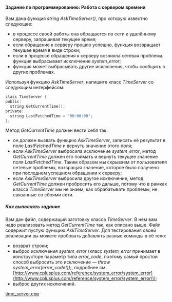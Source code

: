 #### Задание по программированию: Работа с сервером времени ####

Вам дана функция *string AskTimeServer()*, про которую известно следующее:

* в процессе своей работы она обращается по сети к удалённому серверу, запрашивая текущее время;
* если обращение к серверу прошло успешно, функция возвращает текущее время в виде строки;
* если в процессе обращения к серверу возникла сетевая проблема, функция выбрасывает исключение 
    *system_error*;
* функция может выбрасывать другие исключения, чтобы сообщить о других проблемах.

Используя функцию *AskTimeServer*, напишите класс *TimeServer* со следующим интерфейсом:
```objectivec
class TimeServer {
public:
  string GetCurrentTime();
private:
  string LastFetchedTime = "00:00:00";
};
```

Метод *GetCurrentTime* должен вести себя так:

* он должен вызвать функцию *AskTimeServer*, записать её результат в поле *LastFetchedTime* 
    и вернуть значение этого поля;
* если *AskTimeServer* выбросила исключение *system_error*, метод *GetCurrentTime* должен 
    его поймать и вернуть текущее значение поля *LastFetchedTime*. Таким образом мы скрываем 
    от пользователя сетевые проблемы, возвращая значение, которое было получено при последнем 
    успешном обращении к серверу;
* если *AskTimeServer* выбросила другое исключение, метод *GetCurrentTime* должен пробросить 
    его дальше, потому что в рамках класса *TimeServer* мы не знаем, как обрабатывать проблемы,
    не связанные со сбоями сети.

##### Как выполнять задание #####
Вам дан файл, содержащий заготовку класса *TimeServer*. В нём вам надо реализовать метод 
*GetCurrentTime* так, как описано выше. Файл содержит пустую функцию *AskTimeServer*. 
Для тестирования своей реализации вы можете пробовать добавлять разные команды в её тело:

* возврат строки;
* выброс исключения *system_error* (класс *system_error* принимает в конструкторе параметр типа 
    *error_code*, поэтому самый простой способ выбросить это исключение — 
    *throw system_error(error_code());*, подробнее см. [http://www.cplusplus.com/reference/system_error/system_error](http://www.cplusplus.com/reference/system_error/system_error/));
* выброс других исключений.

[time_server.cpp](https://github.com/avtomato/Basics-of-C-plus-plus-development-white-belt/blob/master/week-04/12-Programming-Assignment/Source/time_server.cpp)
